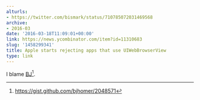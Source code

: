 ```yaml
---
alturls:
- https://twitter.com/bismark/status/710785072031469568
archive:
- 2016-03
date: '2016-03-18T11:09:01+00:00'
link: https://news.ycombinator.com/item?id=11310683
slug: '1458299341'
title: Apple starts rejecting apps that use UIWebBrowserView
type: link
---
```


I blame [BJ](https://twitter.com/bjhomer)[^1].

[^1]: https://gist.github.com/bjhomer/2048571

